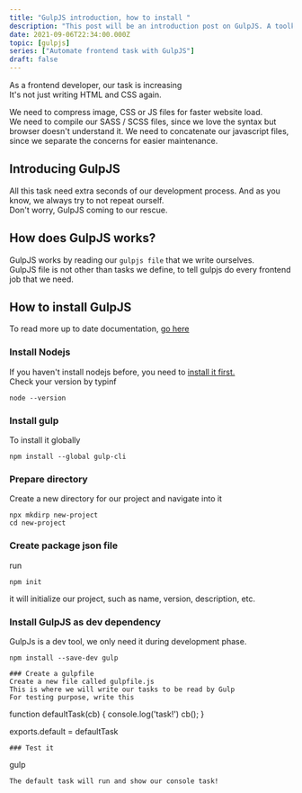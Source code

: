 ```yaml
---
title: "GulpJS introduction, how to install "
description: "This post will be an introduction post on GulpJS. A toolkit to automate & enhance your workflow Leverage gulp and the flexibility of JavaScript to automate slow, repetitive workflows and compose them into efficient build pipelines."
date: 2021-09-06T22:34:00.000Z
topic: [gulpjs]
series: ["Automate frontend task with GulpJS"]
draft: false
---
```

As a frontend developer, our task is increasing  
It's not just writing HTML and CSS again.  

We need to compress image, CSS or JS files for faster website load.  
We need to compile our SASS / SCSS files, since we love the syntax but browser doesn't understand it.
We need to concatenate our javascript files, since we separate the concerns for easier maintenance.  

## Introducing GulpJS

All this task need extra seconds of our development process. And as you know, we always try to not repeat ourself.  
Don't worry, GulpJS coming to our rescue.  

## How does GulpJS works?

GulpJS works by reading our `gulpjs file` that we write ourselves.  
GulpJS file is not other than tasks we define, to tell gulpjs do every frontend job that we need.  

## How to install GulpJS

To read more up to date documentation, [go here](https://gulpjs.com/)

### Install Nodejs
If you haven't install nodejs before, you need to [install it first.](https://nodejs.org/en/)  
Check your version by typinf
```
node --version
```

### Install gulp
To install it globally
```
npm install --global gulp-cli
```

### Prepare directory
Create a new directory for our project and navigate into it
```
npx mkdirp new-project
cd new-project
```

### Create package json file
run 
```
npm init
```
it will initialize our project, such as  name, version, description, etc.

### Install GulpJS as dev dependency
GulpJs is a dev tool, we only need it during development phase.
```
npm install --save-dev gulp

### Create a gulpfile
Create a new file called gulpfile.js  
This is where we will write our tasks to be read by Gulp  
For testing purpose, write this
```
function defaultTask(cb) {
  console.log('task!')
  cb();
}

exports.default = defaultTask
```
### Test it
```
gulp
```
The default task will run and show our console task!


